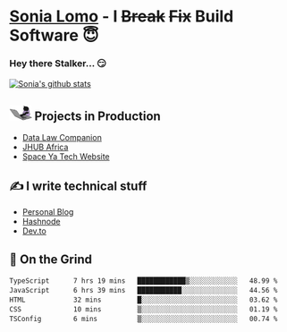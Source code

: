 # [Sonia Lomo](https://sonylomo.github.io/) - I ~~Break~~ ~~Fix~~ Build Software 😇
### Hey there Stalker... 😏 

<a href="https://github.com/sonylomo/github-readme-stats">
  <img align="center" src="https://media.giphy.com/media/lU05nFSW6Y2A/giphy.gif" alt="Sonia's github stats" />
</a>

## <img src="assets/devcat.gif" width="40"> Projects in Production
- [Data Law Companion](https://datalawcompanion.org/)
- [JHUB Africa](https://jhubafrica.com/)
- [Space Ya Tech Website](https://www.spaceyatech.com/)

## ✍️ I write technical stuff
- [Personal Blog](https://sonylomo-github-io.vercel.app/blog)
- [Hashnode](https://sonylomo.hashnode.dev/)
- [Dev.to](https://dev.to/sonylomo)

## 🤡 On the Grind
<!--START_SECTION:waka-->

```txt
TypeScript      7 hrs 19 mins   ████████████▒░░░░░░░░░░░░   48.99 %
JavaScript      6 hrs 39 mins   ███████████░░░░░░░░░░░░░░   44.56 %
HTML            32 mins         █░░░░░░░░░░░░░░░░░░░░░░░░   03.62 %
CSS             10 mins         ▒░░░░░░░░░░░░░░░░░░░░░░░░   01.19 %
TSConfig        6 mins          ▒░░░░░░░░░░░░░░░░░░░░░░░░   00.74 %
```

<!--END_SECTION:waka-->
